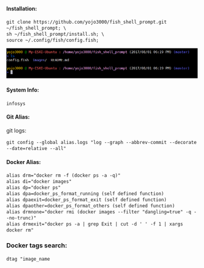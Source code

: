 #### Installation:
```
git clone https://github.com/yojo3000/fish_shell_prompt.git ~/fish_shell_prompt; \
sh ~/fish_shell_prompt/install.sh; \
source ~/.config/fish/config.fish;
```

![](images/demo.png)

#### System Info:
```
infosys
```

#### Git Alias:
git logs:
```
git config --global alias.logs "log --graph --abbrev-commit --decorate --date=relative --all"
```

#### Docker Alias:
```
alias drm="docker rm -f (docker ps -a -q)"
alias di="docker images"
alias dp="docker ps"
alias dpa=docker_ps_format_running (self defined function)
alias dpaexit=docker_ps_format_exit (self defined function)
alias dpaother=docker_ps_format_others (self defined function)
alias drmnone="docker rmi (docker images --filter "dangling=true" -q --no-trunc)"
alias drmexit="docker ps -a | grep Exit | cut -d ' ' -f 1 | xargs docker rm"
```

### Docker tags search:
```
dtag "image_name
```
